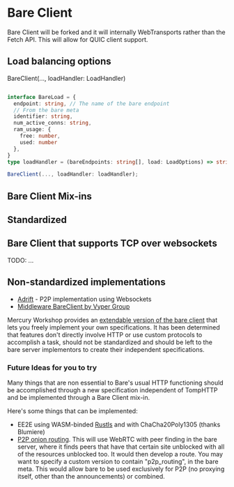 # Bare Client

Bare Client will be forked and it will internally WebTransports rather than the Fetch API. This will allow for QUIC client support.

## Load balancing options

BareClient(..., loadHandler: LoadHandler)

```ts

interface BareLoad = {
  endpoint: string, // The name of the bare endpoint
  // From the bare meta
  identifier: string,
  num_active_conns: string,
  ram_usage: {
    free: number,
    used: number
  },
}
type loadHandler = (bareEndpoints: string[], load: LoadOptions) => string[] // The return is the list of the bare endpoints to fallback on

BareClient(..., loadHandler: loadHandler);
```

## Bare Client Mix-ins

## Standardized

## Bare Client that supports TCP over websockets

TODO: ...

## Non-standardized implementations

- [Adrift](https://github.com/MercuryWorkshop/adrift) - P2P implementation using Websockets
- [Middleware BareClient by Vyper Group](https://github.com/VyperGroup/aero/tree/Unstable/src/BareClientMixins/middleware)

Mercury Workshop provides an [extendable version of the bare client](https://www.npmjs.com/package/@mercuryworkshop/bare-client-custom) that lets you freely implement your own specifications. It has been determined that features don't directly involve HTTP or use custom protocols to accomplish a task, should not be standardized and should be left to the bare server implementors to create their independent specifications.

### Future Ideas for you to try

Many things that are non essential to Bare's usual HTTP functioning should be accomplished through a new specification independent of TompHTTP and be implemented through a Bare Client mix-in.

Here's some things that can be implemented:

- EE2E using WASM-binded [Rustls](https://github.com/rustls/rustls) and with ChaCha20Poly1305 (thanks Blumiere)
- [P2P onion routing](https://www.onion-router.net). This will use WebRTC with peer finding in the bare server, where it finds peers that have that certain site unblocked with all of the resources unblocked too. It would then develop a route. You may want to specify a custom version to contain "p2p_routing", in the bare meta. This would allow bare to be used exclusively for P2P (no proxying itself, other than the announcements) or combined.
